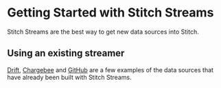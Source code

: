 # Getting Started with Stitch Streams

Stitch Streams are the best way to get new data sources into Stitch.

## Using an existing streamer

[Drift](https://github.com/stitchstreams/stream-drift),
[Chargebee](https://github.com/stitchstreams/stream-chargebee) and
[GitHub](https://github.com/stitchstreams/stream-github) are a few
examples of the data sources that have already been built with Stitch
Streams.

